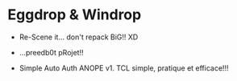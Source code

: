 # Eggdrop & Windrop

+ Re-Scene it... don't repack BiG!! XD

- ...preedb0t pRojet!!

- Simple Auto Auth ANOPE v1. TCL simple, pratique et efficace!!!
